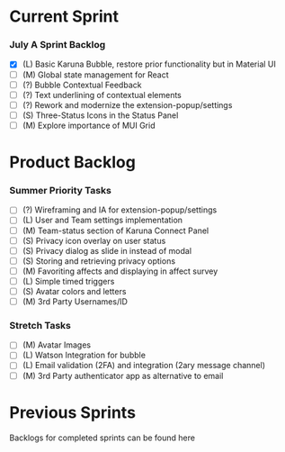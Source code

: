 # Current Sprint
### July A Sprint Backlog
- [x] (L) Basic Karuna Bubble, restore prior functionality but in Material UI
- [ ] (M) Global state management for React
- [ ] (?) Bubble Contextual Feedback
- [ ] (?) Text underlining of contextual elements
- [ ] (?) Rework and modernize the extension-popup/settings
- [ ] (S) Three-Status Icons in the Status Panel
- [ ] (M) Explore importance of MUI Grid

# Product Backlog
### Summer Priority Tasks
- [ ] (?) Wireframing and IA for extension-popup/settings
- [ ] (L) User and Team settings implementation
- [ ] (M) Team-status section of Karuna Connect Panel
- [ ] (S) Privacy icon overlay on user status
- [ ] (S) Privacy dialog as slide in instead of modal
- [ ] (S) Storing and retrieving privacy options
- [ ] (M) Favoriting affects and displaying in affect survey
- [ ] (L) Simple timed triggers
- [ ] (S) Avatar colors and letters
- [ ] (M) 3rd Party Usernames/ID

### Stretch Tasks
- [ ] (M) Avatar Images
- [ ] (L) Watson Integration for bubble
- [ ] (L) Email validation (2FA) and integration (2ary message channel)
- [ ] (M) 3rd Party authenticator app as alternative to email

# Previous Sprints
Backlogs for completed sprints can be found here
